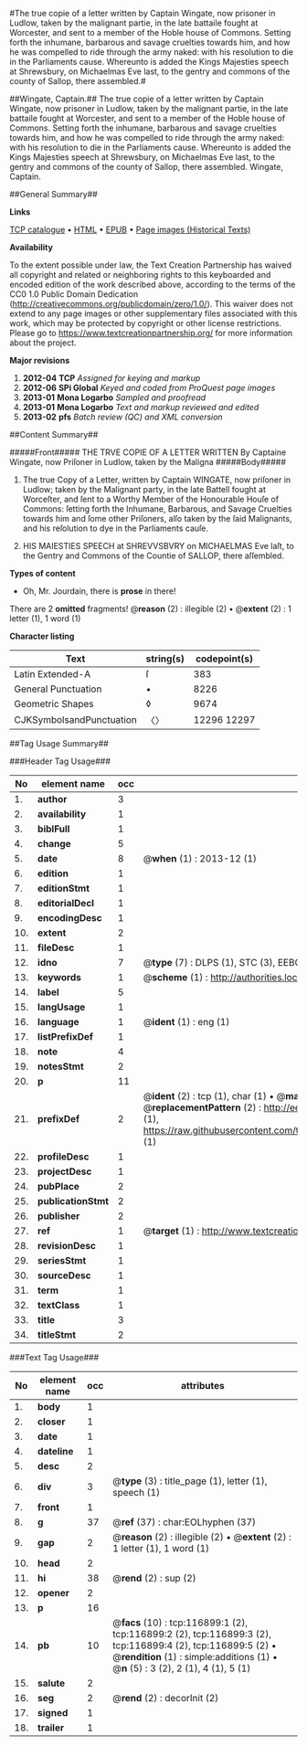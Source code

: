 #The true copie of a letter written by Captain Wingate, now prisoner in Ludlow, taken by the malignant partie, in the late battaile fought at Worcester, and sent to a member of the Hoble house of Commons. Setting forth the inhumane, barbarous and savage cruelties towards him, and how he was compelled to ride through the army naked: with his resolution to die in the Parliaments cause. Whereunto is added the Kings Majesties speech at Shrewsbury, on Michaelmas Eve last, to the gentry and commons of the county of Sallop, there assembled.#

##Wingate, Captain.##
The true copie of a letter written by Captain Wingate, now prisoner in Ludlow, taken by the malignant partie, in the late battaile fought at Worcester, and sent to a member of the Hoble house of Commons. Setting forth the inhumane, barbarous and savage cruelties towards him, and how he was compelled to ride through the army naked: with his resolution to die in the Parliaments cause. Whereunto is added the Kings Majesties speech at Shrewsbury, on Michaelmas Eve last, to the gentry and commons of the county of Sallop, there assembled.
Wingate, Captain.

##General Summary##

**Links**

[TCP catalogue](http://www.ota.ox.ac.uk/tcp/)  • 
[HTML](http://tei.it.ox.ac.uk/tcp/Texts-HTML/free/A96/A96675.html)  • 
[EPUB](http://tei.it.ox.ac.uk/tcp/Texts-EPUB/free/A96/A96675.epub) • 
[Page images (Historical Texts)](https://historicaltexts.jisc.ac.uk/eebo-99864667e)

**Availability**

To the extent possible under law, the Text Creation Partnership has waived all copyright and related or neighboring rights to this keyboarded and encoded edition of the work described above, according to the terms of the CC0 1.0 Public Domain Dedication (http://creativecommons.org/publicdomain/zero/1.0/). This waiver does not extend to any page images or other supplementary files associated with this work, which may be protected by copyright or other license restrictions. Please go to https://www.textcreationpartnership.org/ for more information about the project.

**Major revisions**

1. __2012-04__ __TCP__ *Assigned for keying and markup*
1. __2012-06__ __SPi Global__ *Keyed and coded from ProQuest page images*
1. __2013-01__ __Mona Logarbo__ *Sampled and proofread*
1. __2013-01__ __Mona Logarbo__ *Text and markup reviewed and edited*
1. __2013-02__ __pfs__ *Batch review (QC) and XML conversion*

##Content Summary##

#####Front#####
THE TRVE COPIE OF A LETTER WRITTEN By Captaine Wingate, now Priſoner in Ludlow, taken by the Maligna
#####Body#####

1. The true Copy of a Letter, written by Captain WINGATE, now priſoner in Ludlow; taken by the Malignant party, in the late Battell fought at Worceſter, and ſent to a Worthy Member of the Honourable Houſe of Commons: ſetting forth the Inhumane, Barbarous, and Savage Cruelties towards him and ſome other Priſoners, alſo taken by the ſaid Malignants, and his reſolution to dye in the Parliaments cauſe.

1. HIS MAIESTIES SPEECH at SHREVVSBVRY on MICHAELMAS Eve laſt, to the Gentry and Commons of the Countie of SALLOP, there aſſembled.

**Types of content**

  * Oh, Mr. Jourdain, there is **prose** in there!

There are 2 **omitted** fragments! 
 @__reason__ (2) : illegible (2)  •  @__extent__ (2) : 1 letter (1), 1 word (1)

**Character listing**


|Text|string(s)|codepoint(s)|
|---|---|---|
|Latin Extended-A|ſ|383|
|General Punctuation|•|8226|
|Geometric Shapes|◊|9674|
|CJKSymbolsandPunctuation|〈〉|12296 12297|

##Tag Usage Summary##

###Header Tag Usage###

|No|element name|occ|attributes|
|---|---|---|---|
|1.|__author__|3||
|2.|__availability__|1||
|3.|__biblFull__|1||
|4.|__change__|5||
|5.|__date__|8| @__when__ (1) : 2013-12 (1)|
|6.|__edition__|1||
|7.|__editionStmt__|1||
|8.|__editorialDecl__|1||
|9.|__encodingDesc__|1||
|10.|__extent__|2||
|11.|__fileDesc__|1||
|12.|__idno__|7| @__type__ (7) : DLPS (1), STC (3), EEBO-CITATION (1), PROQUEST (1), VID (1)|
|13.|__keywords__|1| @__scheme__ (1) : http://authorities.loc.gov/ (1)|
|14.|__label__|5||
|15.|__langUsage__|1||
|16.|__language__|1| @__ident__ (1) : eng (1)|
|17.|__listPrefixDef__|1||
|18.|__note__|4||
|19.|__notesStmt__|2||
|20.|__p__|11||
|21.|__prefixDef__|2| @__ident__ (2) : tcp (1), char (1)  •  @__matchPattern__ (2) : ([0-9\-]+):([0-9IVX]+) (1), (.+) (1)  •  @__replacementPattern__ (2) : http://eebo.chadwyck.com/downloadtiff?vid=$1&page=$2 (1), https://raw.githubusercontent.com/textcreationpartnership/Texts/master/tcpchars.xml#$1 (1)|
|22.|__profileDesc__|1||
|23.|__projectDesc__|1||
|24.|__pubPlace__|2||
|25.|__publicationStmt__|2||
|26.|__publisher__|2||
|27.|__ref__|1| @__target__ (1) : http://www.textcreationpartnership.org/docs/. (1)|
|28.|__revisionDesc__|1||
|29.|__seriesStmt__|1||
|30.|__sourceDesc__|1||
|31.|__term__|1||
|32.|__textClass__|1||
|33.|__title__|3||
|34.|__titleStmt__|2||


###Text Tag Usage###

|No|element name|occ|attributes|
|---|---|---|---|
|1.|__body__|1||
|2.|__closer__|1||
|3.|__date__|1||
|4.|__dateline__|1||
|5.|__desc__|2||
|6.|__div__|3| @__type__ (3) : title_page (1), letter (1), speech (1)|
|7.|__front__|1||
|8.|__g__|37| @__ref__ (37) : char:EOLhyphen (37)|
|9.|__gap__|2| @__reason__ (2) : illegible (2)  •  @__extent__ (2) : 1 letter (1), 1 word (1)|
|10.|__head__|2||
|11.|__hi__|38| @__rend__ (2) : sup (2)|
|12.|__opener__|2||
|13.|__p__|16||
|14.|__pb__|10| @__facs__ (10) : tcp:116899:1 (2), tcp:116899:2 (2), tcp:116899:3 (2), tcp:116899:4 (2), tcp:116899:5 (2)  •  @__rendition__ (1) : simple:additions (1)  •  @__n__ (5) : 3 (2), 2 (1), 4 (1), 5 (1)|
|15.|__salute__|2||
|16.|__seg__|2| @__rend__ (2) : decorInit (2)|
|17.|__signed__|1||
|18.|__trailer__|1||
